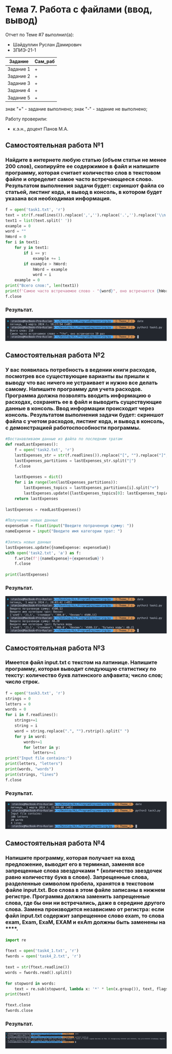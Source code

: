 # Тема 7. Работа с файлами (ввод, вывод)
Отчет по Теме #7 выполнил(а):
- Шайдуллин Руслан Дамирович
- ЗПИЭ-21-1

| Задание | Сам_раб |
| ------  | ------ |
| Задание 1 | + |
| Задание 2 | + |
| Задание 3 | + |
| Задание 4 | + |
| Задание 5 | + |

знак "+" - задание выполнено; знак "-" - задание не выполнено;

Работу проверили:
- к.э.н., доцент Панов М.А.

## Самостоятельная работа №1
### Найдите в интернете любую статью (объем статьи не менее 200 слов), скопируйте ее содержимое в файл и напишите программу, которая считает количество слов в текстовом файле и определит самое часто встречающееся слово. Результатом выполнения задачи будет: скриншот файла со статьей, листинг кода, и вывод в консоль, в котором будет указана вся необходимая информация.

```python
f = open('task1.txt', 'r')
text = str(f.readlines()).replace(',','').replace('.','').replace('\\n','').replace("'",'').lower()
text1 = list(text.split(' '))
example = 0
word = ""
hWord = 0
for i in text1:
    for y in text1:
        if i == y:
            example += 1
        if example > hWord:
            hWord = example
            word = i
    example = 0
print("Всего слов:", len(text1))
print(f'Самое часто встречаемое слово - "{word}", оно встречается {hWord} раз')
f.close
```
### Результат.
![Меню](https://github.com/stratch1989/ProgramEngineering/blob/Theme_7/img/task1.png)

## Самостоятельная работа №2
### У вас появилась потребность в ведении книги расходов, посмотрев все существующие варианты вы пришли к выводу что вас ничего не устраивает и нужно все делать самому. Напишите программу для учета расходов. Программа должна позволять вводить информацию о расходах, сохранять ее в файл и выводить существующие данные в консоль. Ввод информации происходит через консоль. Результатом выполнения задачи будет: скриншот файла с учетом расходов, листинг кода, и вывод в консоль, с демонстрацией работоспособности программы.

```python
#Востанавливаем данные из файла по последним тратам
def readLastExpenses():
    f = open('task2.txt', 'r')
    lastExpenses_str = str(f.readlines()).replace("[", "").replace("]", "").replace("'", "")
    lastExpenses_partitions = lastExpenses_str.split("|")
    f.close

    lastExpenses = dict()
    for i in range(len(lastExpenses_partitions)):
        lastExpenses_topics = lastExpenses_partitions[i].split("+")
        lastExpenses.update({lastExpenses_topics[0]: lastExpenses_topics[1]})
    return lastExpenses

lastExpenses = readLastExpenses()

#Получение новых данных
expenseSum = float(input("Введите потраченную сумму: "))
nameExpense = input("Введите имя категории трат: ")

#Запись новых данных
lastExpenses.update({nameExpense: expenseSum})
with open('task2.txt', 'a') as f:
    f.write(f'|{nameExpense}+{expenseSum}')
    f.close

print(lastExpenses)
```
### Результат.
![Меню](https://github.com/stratch1989/ProgramEngineering/blob/Theme_7/img/task2.png)

## Самостоятельная работа №3
### Имеется файл input.txt с текстом на латинице. Напишите программу, которая выводит следующую статистику по тексту: количество букв латинского алфавита; число слов; число строк.

```python
f = open('task3.txt', 'r')
strings = 0
letters = 0
words = 0
for i in f.readlines():
    strings+=1
    string = i
    word = string.replace(".", "").rstrip().split(" ")
    for y in word:
        words+=1
        for letter in y:
            letters+=1
print("Input file contains:")
print(letters, "letters")
print(words, "words")
print(strings, "lines")
f.close
```
### Результат.
![Меню](https://github.com/stratch1989/ProgramEngineering/blob/Theme_7/img/task3.png)
  
## Самостоятельная работа №4
### Напишите программу, которая получает на вход предложение, выводит его в терминал, заменяя все запрещенные слова звездочками * (количество звездочек равно количеству букв в слове). Запрещенные слова, разделенные символом пробела, хранятся в текстовом файле input.txt. Все слова в этом файле записаны в нижнем регистре. Программа должна заменить запрещенные слова, где бы они ни встречались, даже в середине другого слова. Замена производится независимо от регистра: если файл input.txt содержит запрещенное слово exam, то слова exam, Exam, ExaM, EXAM и exAm должны быть заменены на ****.

```python
import re

ftext = open('task4_1.txt', 'r')
fwords = open('task4_2.txt', 'r')

text = str(ftext.readline())
words = fwords.read().split()

for stopword in words:
    text = re.sub(stopword, lambda x: '*' * len(x.group()), text, flags=re.IGNORECASE)
print(text)

ftext.close
fwords.close
```
### Результат.
![Меню](https://github.com/stratch1989/ProgramEngineering/blob/Theme_7/img/task4.png)